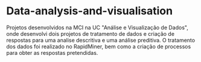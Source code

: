 # Data-analysis-and-visualisation
Projetos desenvolvidos na MCI na UC "Análise e Visualização de Dados", onde desenvolvi dois projetos de tratamento de dados e criação de respostas para uma analise descritiva e uma análise preditiva. O tratamento dos dados foi realizado no RapidMiner, bem como a criação de processos para obter as respostas pretendidas.
